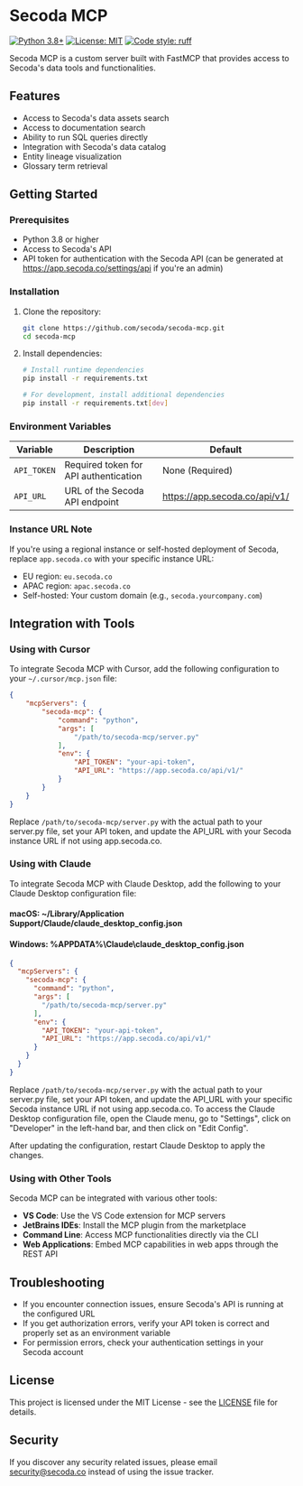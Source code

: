 # Secoda MCP

[![Python 3.8+](https://img.shields.io/badge/python-3.8+-blue.svg)](https://www.python.org/downloads/)
[![License: MIT](https://img.shields.io/badge/License-MIT-yellow.svg)](https://opensource.org/licenses/MIT)
[![Code style: ruff](https://img.shields.io/badge/code%20style-ruff-000000.svg)](https://github.com/astral-sh/ruff)

Secoda MCP is a custom server built with FastMCP that provides access to Secoda's data tools and functionalities.

## Features

- Access to Secoda's data assets search
- Access to documentation search
- Ability to run SQL queries directly
- Integration with Secoda's data catalog
- Entity lineage visualization
- Glossary term retrieval

## Getting Started

### Prerequisites

- Python 3.8 or higher
- Access to Secoda's API
- API token for authentication with the Secoda API (can be generated at https://app.secoda.co/settings/api if you're an admin)

### Installation

1. Clone the repository:
   ```bash
   git clone https://github.com/secoda/secoda-mcp.git
   cd secoda-mcp
   ```

2. Install dependencies:
   ```bash
   # Install runtime dependencies
   pip install -r requirements.txt
   
   # For development, install additional dependencies
   pip install -r requirements.txt[dev]
   ```

### Environment Variables

| Variable | Description | Default |
|----------|-------------|---------|
| `API_TOKEN` | Required token for API authentication | None (Required) |
| `API_URL` | URL of the Secoda API endpoint | https://app.secoda.co/api/v1/ |

### Instance URL Note

If you're using a regional instance or self-hosted deployment of Secoda, replace `app.secoda.co` with your specific instance URL:

- EU region: `eu.secoda.co`
- APAC region: `apac.secoda.co`
- Self-hosted: Your custom domain (e.g., `secoda.yourcompany.com`)

## Integration with Tools

### Using with Cursor

To integrate Secoda MCP with Cursor, add the following configuration to your `~/.cursor/mcp.json` file:

```json
{
    "mcpServers": {
        "secoda-mcp": {
            "command": "python",
            "args": [
                "/path/to/secoda-mcp/server.py"
            ],
            "env": {
                "API_TOKEN": "your-api-token",
                "API_URL": "https://app.secoda.co/api/v1/"
            }
        }
    }
}
```

Replace `/path/to/secoda-mcp/server.py` with the actual path to your server.py file, set your API token, and update the API_URL with your Secoda instance URL if not using app.secoda.co.

### Using with Claude

To integrate Secoda MCP with Claude Desktop, add the following to your Claude Desktop configuration file:

#### macOS: ~/Library/Application Support/Claude/claude_desktop_config.json
#### Windows: %APPDATA%\Claude\claude_desktop_config.json

```json
{
  "mcpServers": {
    "secoda-mcp": {
      "command": "python",
      "args": [
        "/path/to/secoda-mcp/server.py"
      ],
      "env": {
        "API_TOKEN": "your-api-token",
        "API_URL": "https://app.secoda.co/api/v1/"
      }
    }
  }
}
```

Replace `/path/to/secoda-mcp/server.py` with the actual path to your server.py file, set your API token, and update the API_URL with your specific Secoda instance URL if not using app.secoda.co. To access the Claude Desktop configuration file, open the Claude menu, go to "Settings", click on "Developer" in the left-hand bar, and then click on "Edit Config".

After updating the configuration, restart Claude Desktop to apply the changes.

### Using with Other Tools

Secoda MCP can be integrated with various other tools:

- **VS Code**: Use the VS Code extension for MCP servers
- **JetBrains IDEs**: Install the MCP plugin from the marketplace
- **Command Line**: Access MCP functionalities directly via the CLI
- **Web Applications**: Embed MCP capabilities in web apps through the REST API

## Troubleshooting

- If you encounter connection issues, ensure Secoda's API is running at the configured URL
- If you get authorization errors, verify your API token is correct and properly set as an environment variable
- For permission errors, check your authentication settings in your Secoda account

## License

This project is licensed under the MIT License - see the [LICENSE](LICENSE) file for details.

## Security

If you discover any security related issues, please email security@secoda.co instead of using the issue tracker.

